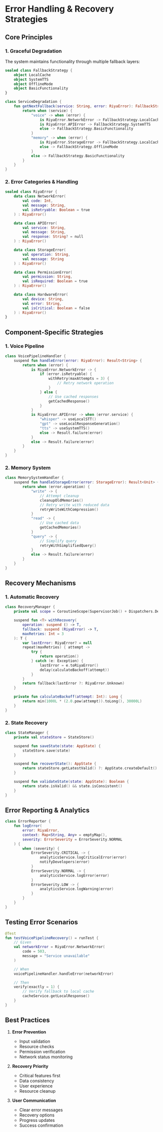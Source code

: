 # Error Handling & Recovery Strategies

## Core Principles

### 1. Graceful Degradation

The system maintains functionality through multiple fallback layers:

```kotlin
sealed class FallbackStrategy {
    object LocalCache
    object SystemTTS
    object OfflineMode
    object BasicFunctionality
}

class ServiceDegradation {
    fun getNextFallback(service: String, error: RiyaError): FallbackStrategy {
        return when (service) {
            "voice" -> when (error) {
                is RiyaError.NetworkError -> FallbackStrategy.LocalCache
                is RiyaError.APIError -> FallbackStrategy.SystemTTS
                else -> FallbackStrategy.BasicFunctionality
            }
            "memory" -> when (error) {
                is RiyaError.StorageError -> FallbackStrategy.LocalCache
                else -> FallbackStrategy.OfflineMode
            }
            else -> FallbackStrategy.BasicFunctionality
        }
    }
}
```

### 2. Error Categories & Handling

```kotlin
sealed class RiyaError {
    data class NetworkError(
        val code: Int,
        val message: String,
        val isRetryable: Boolean = true
    ) : RiyaError()

    data class APIError(
        val service: String,
        val message: String,
        val response: String? = null
    ) : RiyaError()

    data class StorageError(
        val operation: String,
        val message: String
    ) : RiyaError()

    data class PermissionError(
        val permission: String,
        val isRequired: Boolean = true
    ) : RiyaError()

    data class HardwareError(
        val device: String,
        val error: String,
        val isCritical: Boolean = false
    ) : RiyaError()
}
```

## Component-Specific Strategies

### 1. Voice Pipeline

```kotlin
class VoicePipelineHandler {
    suspend fun handleError(error: RiyaError): Result<String> {
        return when (error) {
            is RiyaError.NetworkError -> {
                if (error.isRetryable) {
                    withRetry(maxAttempts = 3) {
                        // Retry network operation
                    }
                } else {
                    // Use cached responses
                    getCachedResponse()
                }
            }
            is RiyaError.APIError -> when (error.service) {
                "whisper" -> useLocalSTT()
                "gpt" -> useLocalResponseGeneration()
                "tts" -> useSystemTTS()
                else -> Result.failure(error)
            }
            else -> Result.failure(error)
        }
    }
}
```

### 2. Memory System

```kotlin
class MemorySystemHandler {
    suspend fun handleStorageError(error: StorageError): Result<Unit> {
        return when (error.operation) {
            "write" -> {
                // Attempt cleanup
                cleanupOldMemories()
                // Retry write with reduced data
                retryWriteWithCompression()
            }
            "read" -> {
                // Use cached data
                getCachedMemories()
            }
            "query" -> {
                // Simplify query
                retryWithSimplifiedQuery()
            }
            else -> Result.failure(error)
        }
    }
}
```

## Recovery Mechanisms

### 1. Automatic Recovery

```kotlin
class RecoveryManager {
    private val scope = CoroutineScope(SupervisorJob() + Dispatchers.Default)

    suspend fun <T> withRecovery(
        operation: suspend () -> T,
        fallback: suspend (RiyaError) -> T,
        maxRetries: Int = 3
    ): T {
        var lastError: RiyaError? = null
        repeat(maxRetries) { attempt ->
            try {
                return operation()
            } catch (e: Exception) {
                lastError = e.toRiyaError()
                delay(calculateBackoff(attempt))
            }
        }
        return fallback(lastError ?: RiyaError.Unknown)
    }

    private fun calculateBackoff(attempt: Int): Long {
        return min(1000L * (2.0.pow(attempt)).toLong(), 30000L)
    }
}
```

### 2. State Recovery

```kotlin
class StateManager {
    private val stateStore = StateStore()

    suspend fun saveState(state: AppState) {
        stateStore.save(state)
    }

    suspend fun recoverState(): AppState {
        return stateStore.getLatestValid() ?: AppState.createDefault()
    }

    suspend fun validateState(state: AppState): Boolean {
        return state.isValid() && state.isConsistent()
    }
}
```

## Error Reporting & Analytics

```kotlin
class ErrorReporter {
    fun logError(
        error: RiyaError,
        context: Map<String, Any> = emptyMap(),
        severity: ErrorSeverity = ErrorSeverity.NORMAL
    ) {
        when (severity) {
            ErrorSeverity.CRITICAL -> {
                analyticsService.logCriticalError(error)
                notifyDevelopers(error)
            }
            ErrorSeverity.NORMAL -> {
                analyticsService.logError(error)
            }
            ErrorSeverity.LOW -> {
                analyticsService.logWarning(error)
            }
        }
    }
}
```

## Testing Error Scenarios

```kotlin
@Test
fun testVoicePipelineRecovery() = runTest {
    // Given
    val networkError = RiyaError.NetworkError(
        code = 503,
        message = "Service unavailable"
    )

    // When
    voicePipelineHandler.handleError(networkError)

    // Then
    verify(exactly = 1) {
        // Verify fallback to local cache
        cacheService.getLocalResponse()
    }
}
```

## Best Practices

1. **Error Prevention**

   - Input validation
   - Resource checks
   - Permission verification
   - Network status monitoring

2. **Recovery Priority**

   - Critical features first
   - Data consistency
   - User experience
   - Resource cleanup

3. **User Communication**
   - Clear error messages
   - Recovery options
   - Progress updates
   - Success confirmation
